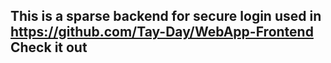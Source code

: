 ## This is a sparse backend for secure login used in https://github.com/Tay-Day/WebApp-Frontend Check it out ##
